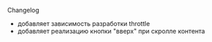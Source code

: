 Changelog

- добавляет зависимость разработки throttle
- добавляет реализацию кнопки "вверх" при скролле контента
